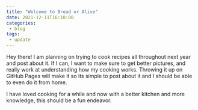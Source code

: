 ```yaml
---
title: "Welcome to Bread or Alive"
date: 2021-12-11T16:10:00
categories:
 - blog
tags:
 - update
---
```


Hey there! I am planning on trying to cook recipes all throughout next year and post about it.
If I can, I want to make sure to get better pictures, and really work at understanding how my cooking works.
Throwing it up on GitHub Pages will make it so its simple to post about it and I should be able to even do it from home.

I have loved cooking for a while and now with a better kitchen and more knowledge, this should be a fun endeavor.
